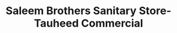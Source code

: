 ---
title: "Saleem Brothers Sanitary Store- Tauheed Commercial"
url: /karachi/saleem-brothers-sanitary-store-tauheed-commercial/
shop: hardware
---
